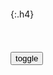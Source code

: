 ```tip
```

{:.h4}

<table id="tbc" style="white-space: pre-wrap">
</table>
<button onclick="toggleb()">toggle</button>
<pre id="prr" style="display: none">
<!-- 🍅<br>　<hr>🍑 -->

匡胤喜玄功，宦吏唱高声。
太宗愤藏胸，文艺多刺讽。
真宗乐财货，开张即好过。
仁宗谨守成，固稳尚从容。

皿煮煲仔饭
被工重读作知情拳写作——
窥探八卦好奇心所惦记，
被刺头记者和滑头狗仔所尾随，
被在野当鸡蛋里挑骨头地防着，
坏人也不敢干坏事，
没有这些，
好人也难免做错事。

乾离赋
如果长生天要灭绝世人，
方法比叶良陈要多得多。
宇宙辐射增加万分之一，
太阳温度增加万分之一，
行星引力减弱万分之一。
都是我辈不能承受之重。
然而这些却从不曾发生，
神爱世人眷顾周全。
一切皆是好的安排，
天地之大德曰生，
太阳将照常升起。
九色鹿救汝狗命。
却反以机荒病义甩锅。
所幸上主乃至慈至宥。
日头照好人亦照恶人。

他们虽然不喜欢zg，但这次也看不下去了
https://baijiahao.baidu.com/s?id=1706118382982936708&wfr=spider&for=pc

英国《卫报》在6天前报道德国发生的水灾时，以“气象学家表示震惊”为主线，把灾害起因归结到“老天”头上。

多名美科学家坚持认为新冠病毒来源大自然
https://new.qq.com/omn/20210531/20210531A0B6AO00.html

喵星叹
一样的黑猫白爪，
戴孝猫大妈嫌弃。
警长猫青年追捧，
这帮愚蠢的人类。

被救助的警长猫妈生下了一窝小警长，长得真是一模一样
https://baijiahao.baidu.com/s?id=1610507092004925214&wfr=spider&for=pc

警长猫每天趴窗窥视：要主子吗？不要的话，我明天再来问问
https://baijiahao.baidu.com/s?id=1664824748086031169&wfr=spider&for=pc

你们知不知道什么是戴孝猫
https://tieba.baidu.com/p/1001206484

蜜蜂
从前躲着是为了怕被伤害。
如今保持距离，是怕伤害它。

献祭这事，是非理性的。
非理性的，是极危险的。
觉得非理性可驾驭，是弥留之际的幻觉。
小事，献祭奴隶。
大点，献祭伶人。
再大点，献祭粮关。
以至于献祭了樊哙，夏侯婴，韩信，
吕后和三分高祖。
蒋精锅不是英主，只是哥会思考的人类而已。

邪门的事情
https://6s9.cc/ReadMe-Q

如果执行行发，说明

如果兑现现发，

青毛狮子精顶替乌鸡国王。

话西游之十三：《西游记》中屡次上演冒名顶替，你知道几起
https://baijiahao.baidu.com/s?id=1703534041442482481&wfr=spider&for=pc

古代g员上任途中被劫杀，又被冒名顶替，成功性有多大
https://baijiahao.baidu.com/s?id=1619751641523342551&wfr=spider&for=pc

陈光蕊携妻赴江州上任。不料遭遇强盗刘洪谋害，被扔进江里。紧接着，强盗刘洪拿着陈光蕊的官凭文书去了江州赴任，这官整整当了十八年才被揭穿。

郭知府已经被强盗杀害，现在是知府是强盗冒充的，

阴谋q术
https://6s9.cc/ReadMe-Q.html

所有锅都甩给宇宙第一，是逻辑悖论。

宇宙第一的位置，不是仅凭阴谋拳术就能坐的。

宇宙第一人口，不奇怪。

不是第一才是奇怪

<!-- 🍅<br>　<hr>🍑 -->
</pre>

<script src="https://cdn.jsdelivr.net/npm/jquery@3.5.1/dist/jquery.min.js"></script>

<link rel="stylesheet" href="https://cdn.jsdelivr.net/gh/fancyapps/fancybox@3.5.7/dist/jquery.fancybox.min.css" />
<script src="https://cdn.jsdelivr.net/gh/fancyapps/fancybox@3.5.7/dist/jquery.fancybox.min.js"></script>

<script type="text/javascript">

setTimeout(function(){
  tbc.innerHTML = parseURL(prr.innerHTML);
},0);

var __urlRegex = /(\b(https?|ftp|file):\/\/[-A-Z0-9+&@#\/%?=~_|!:,.;]*[-A-Z0-9+&@#\/%=~_|])/ig;
var __imgRegex = /\.(?:jpe?g|gif|png)$/i;

function parseURL($string){

    var exp = __urlRegex;
    return $string.replace(exp,function(match){
            __imgRegex.lastIndex=0;
            if(__imgRegex.test(match)){
                return '<a data-fancybox="gallery" href="' + match.replace("/p=700", "")
                 + '"><img src="' + match.replace("/p=700", "")+'" width="64"></a>';
            }
            else{
                return '<a href="' + match + '" target="_blank">' + match + '</a>';
            }
        }
    );
}

function toggleb() {
  var x = document.getElementById("prr");
  if (x.style.display === "none") {
    x.style.display = "";
  } else {
    x.style.display = "none";
  }
}

</script>
